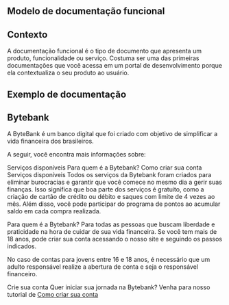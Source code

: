 ## Modelo de documentação funcional

## Contexto

A documentação funcional é o tipo de documento que apresenta um produto, funcionalidade ou serviço. Costuma ser uma das primeiras documentações que você acessa em um portal de desenvolvimento porque ela contextualiza o seu produto ao usuário.

## Exemplo de documentação
## Bytebank
A ByteBank é um banco digital que foi criado com objetivo de simplificar a vida financeira dos brasileiros.

A seguir, você encontra mais informações sobre:

Serviços disponíveis
Para quem é a Bytebank?
Como criar sua conta
Serviços disponíveis
Todos os serviços da Bytebank foram criados para eliminar burocracias e garantir que você comece no mesmo dia a gerir suas finanças. Isso significa que boa parte dos serviços é gratuito, como a criação de cartão de crédito ou débito e saques com limite de 4 vezes ao mês. Além disso, você pode participar do programa de pontos ao acumular saldo em cada compra realizada.

Para quem é a Bytebank?
Para todas as pessoas que buscam liberdade e praticidade na hora de cuidar de sua vida financeira. Se você tem mais de 18 anos, pode criar sua conta acessando o nosso site e seguindo os passos indicados.

No caso de contas para jovens entre 16 e 18 anos, é necessário que um adulto responsável realize a abertura de conta e seja o responsável financeiro.

Crie sua conta
Quer iniciar sua jornada na Bytebank? Venha para nosso tutorial de [Como criar sua conta](https://github.com/anapaulalange/projeto-alura/blob/main/URL)
